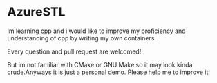 # AzureSTL
Im learning cpp and i would like to improve my proficiency and understanding of cpp by writing my own containers. 

Every question and pull request are welcomed!

But im not familiar with CMake or GNU Make so it may look kinda crude.Anyways it is just a personal demo. Please help me to improve it!
